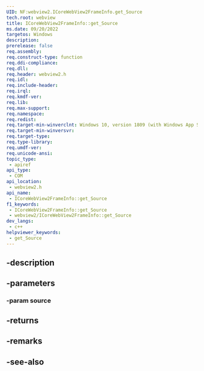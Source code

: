 ```yaml
---
UID: NF:webview2.ICoreWebView2FrameInfo.get_Source
tech.root: webview
title: ICoreWebView2FrameInfo::get_Source
ms.date: 09/20/2022
targetos: Windows
description: 
prerelease: false
req.assembly: 
req.construct-type: function
req.ddi-compliance: 
req.dll: 
req.header: webview2.h
req.idl: 
req.include-header: 
req.irql: 
req.kmdf-ver: 
req.lib: 
req.max-support: 
req.namespace: 
req.redist: 
req.target-min-winverclnt: Windows 10, version 1809 (with Windows App SDK 1.1 or later)
req.target-min-winversvr: 
req.target-type: 
req.type-library: 
req.umdf-ver: 
req.unicode-ansi: 
topic_type:
 - apiref
api_type:
 - COM
api_location:
 - webview2.h
api_name:
 - ICoreWebView2FrameInfo::get_Source
f1_keywords:
 - ICoreWebView2FrameInfo::get_Source
 - webview2/ICoreWebView2FrameInfo::get_Source
dev_langs:
 - c++
helpviewer_keywords:
 - get_Source
---
```


## -description

## -parameters

### -param source

## -returns

## -remarks

## -see-also

